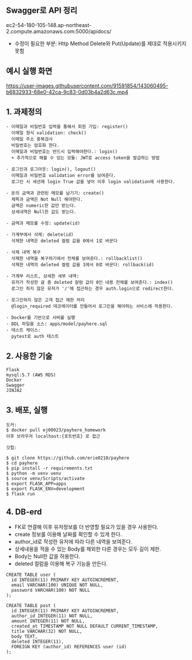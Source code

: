 <!-- ## 🎨 DIY! (실제 구동하는 서버입니다)
http://ec2-3-34-98-144.ap-northeast-2.compute.amazonaws.com:5000/ -->

## Swagger로 API 정리
ec2-54-180-105-148.ap-northeast-2.compute.amazonaws.com:5000/apidocs/
* 수정이 필요한 부분: Http Method Delete와 Put(Update)를 제대로 적용시키지 못함

## 예시 실행 화면

https://user-images.githubusercontent.com/91591854/143060495-b6832933-68e0-42ca-9c83-0d03b4a2d63c.mp4




## 1. 과제정의

```
- 이메일과 비밀번호 입력을 통해서 회원 가입: register()
  이메일 형식 validation: check()
  이메일 주소 중복검사
  비밀번호는 암호화 한다.
  이메일과 비밀번호는 반드시 입력해야한다.: login()
  + 추가적으로 해볼 수 있는 모듈: JWT로 access token을 발급하는 방법

- 로그인과 로그아웃: login(), logout()
  이메일과 비밀번호 validation error를 보여준다.
  로그인 시 세션에 login True 값을 넣어 이후 login validation에 사용한다.

- 돈의 금액과 관련된 메모를 남기기: create()
  제목과 금액은 Not Null 해야한다.
  금액은 numeric한 값만 받는다.
  상세내역은 Null한 값도 받는다.

- 금액과 메모를 수정: update(id)

- 가계부에서 삭제: delete(id)
  삭제한 내역은 deleted 컬럼 값을 0에서 1로 바꾼다

- 삭제 내역 복구
  삭제한 내역을 복구하기에서 전체를 보여준다.: rollbacklist()
  삭제한 내역의 deleted 컬럼 값을 1에서 0로 바꾼다: rollback(id)

- 가계부 리스트, 상세한 세부 내역:
  유저가 작성한 글 중 deleted 칼럼 값이 0인 내용 전체를 보여준다.: index()
  로그인 하지 않은 유저가 '/'에 접근하는 경우 auth.login으로 redirect한다.

- 로그인하지 않은 고객 접근 제한 처리
  @login_required 데코레이터를 만들어서 로그인을 해야하는 서비스에 적용한다.

- Docker를 기반으로 서버를 실행
- DDL 파일을 소스: apps/model/payhere.sql
- 테스트 케이스:
  pytest로 auth 테스트
```


## 2. 사용한 기술

```
Flask
mysql:5.7 (AWS RDS)
Docker
Swagger
JINJA2
```


## 3. 배포, 실행

```
도커: 
$ docker pull ej00923/payhere_homework
이후 브라우저 localhost:{포트번호} 로 접근

깃헙:

$ git clone https://github.com/erie0210/payhere
$ cd payhere
$ pip install -r requirements.txt
$ python -m venv venv
$ source venv/Scripts/activate
$ export FLASK_APP=apps
$ export FLASK_ENV=development
$ flask run
```


## 4. DB-erd

* FK로 연결해 이후 유저정보를 더 반영할 필요가 있을 경우 사용한다.
* create 정보를 이용해 날짜를 확인할 수 있게 한다.
* author_id로 작성한 유저에 따라 다른 내역을 보여준다.
* 상세내용을 적을 수 있는 Body를 제외한 다른 경우는 모두 길이 제한.
* Body는 Null한 값을 허용한다.
* deleted 컬럼을 이용해 복구 기능을 만든다.

```
CREATE TABLE user (
  id INTEGER(11) PRIMARY KEY AUTOINCREMENT,
  email VARCHAR(100) UNIQUE NOT NULL,
  password VARCHAR(100) NOT NULL
);

CREATE TABLE post (
  id INTEGER(11) PRIMARY KEY AUTOINCREMENT,
  author_id INTEGER(11) NOT NULL,
  amount INTEGER(11) NOT NULL,
  created_at TIMESTAMP NOT NULL DEFAULT CURRENT_TIMESTAMP,
  title VARCHAR(32) NOT NULL,
  body TEXT,
  deleted INTEGER(11),
  FOREIGN KEY (author_id) REFERENCES user (id)
);
```










